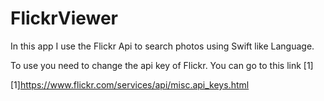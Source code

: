 FlickrViewer
============

In this app I use the Flickr Api to search photos using Swift like Language.

To use you need to change the api key of Flickr. You can go to this link [1]



[1]https://www.flickr.com/services/api/misc.api_keys.html
